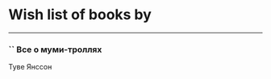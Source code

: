 # Wish list of books by [](https://www.facebook.com/profile.php?id=2429115410558517)
---

### `` Все о муми-троллях
Туве Янссон

